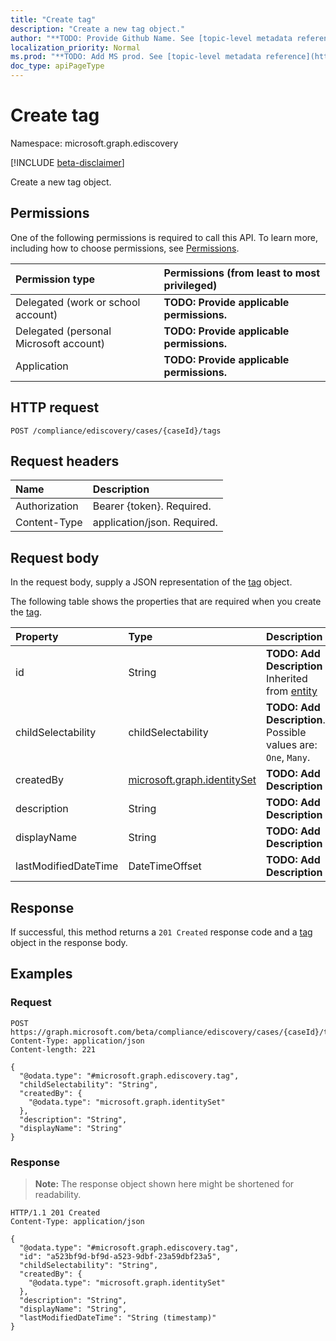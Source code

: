 ```yaml
---
title: "Create tag"
description: "Create a new tag object."
author: "**TODO: Provide Github Name. See [topic-level metadata reference](https://msgo.azurewebsites.net/add/document/guidelines/metadata.html#topic-level-metadata)**"
localization_priority: Normal
ms.prod: "**TODO: Add MS prod. See [topic-level metadata reference](https://msgo.azurewebsites.net/add/document/guidelines/metadata.html#topic-level-metadata)**"
doc_type: apiPageType
---
```


# Create tag
Namespace: microsoft.graph.ediscovery

[!INCLUDE [beta-disclaimer](../../includes/beta-disclaimer.md)]

Create a new tag object.

## Permissions
One of the following permissions is required to call this API. To learn more, including how to choose permissions, see [Permissions](/graph/permissions-reference).

|Permission type|Permissions (from least to most privileged)|
|:---|:---|
|Delegated (work or school account)|**TODO: Provide applicable permissions.**|
|Delegated (personal Microsoft account)|**TODO: Provide applicable permissions.**|
|Application|**TODO: Provide applicable permissions.**|

## HTTP request

<!-- {
  "blockType": "ignored"
}
-->
``` http
POST /compliance/ediscovery/cases/{caseId}/tags
```

## Request headers
|Name|Description|
|:---|:---|
|Authorization|Bearer {token}. Required.|
|Content-Type|application/json. Required.|

## Request body
In the request body, supply a JSON representation of the [tag](../resources/ediscovery-tag.md) object.

The following table shows the properties that are required when you create the [tag](../resources/ediscovery-tag.md).

|Property|Type|Description|
|:---|:---|:---|
|id|String|**TODO: Add Description** Inherited from [entity](../resources/ediscovery-entity.md)|
|childSelectability|childSelectability|**TODO: Add Description**. Possible values are: `One`, `Many`.|
|createdBy|[microsoft.graph.identitySet](../resources/ediscovery-identityset.md)|**TODO: Add Description**|
|description|String|**TODO: Add Description**|
|displayName|String|**TODO: Add Description**|
|lastModifiedDateTime|DateTimeOffset|**TODO: Add Description**|



## Response

If successful, this method returns a `201 Created` response code and a [tag](../resources/ediscovery-tag.md) object in the response body.

## Examples

### Request
<!-- {
  "blockType": "request",
  "name": "create_tag_from_"
}
-->
``` http
POST https://graph.microsoft.com/beta/compliance/ediscovery/cases/{caseId}/tags
Content-Type: application/json
Content-length: 221

{
  "@odata.type": "#microsoft.graph.ediscovery.tag",
  "childSelectability": "String",
  "createdBy": {
    "@odata.type": "microsoft.graph.identitySet"
  },
  "description": "String",
  "displayName": "String"
}
```


### Response
>**Note:** The response object shown here might be shortened for readability.
<!-- {
  "blockType": "response",
  "truncated": true,
  "@odata.type": "microsoft.graph.ediscovery.tag"
}
-->
``` http
HTTP/1.1 201 Created
Content-Type: application/json

{
  "@odata.type": "#microsoft.graph.ediscovery.tag",
  "id": "a523bf9d-bf9d-a523-9dbf-23a59dbf23a5",
  "childSelectability": "String",
  "createdBy": {
    "@odata.type": "microsoft.graph.identitySet"
  },
  "description": "String",
  "displayName": "String",
  "lastModifiedDateTime": "String (timestamp)"
}
```

